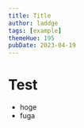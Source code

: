 ```yaml
---
title: Title
author: laddge
tags: [example]
themeHue: 195
pubDate: 2023-04-19
---
```


# Test

- hoge
- fuga
